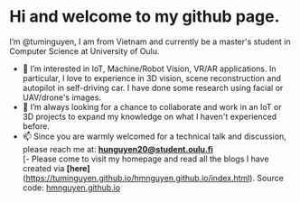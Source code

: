 # Hi and welcome to my github page.

I’m @tuminguyen, I am from Vietnam and currently be a master's student in Computer Science at University of Oulu.

- 👀 I’m interested in IoT, Machine/Robot Vision, VR/AR applications. In particular, I love to experience in 3D vision, scene reconstruction and autopilot in self-driving car. I have done some research using facial or UAV/drone's images.
- 💞️ I’m always looking for a chance to collaborate and work in an IoT or 3D projects to expand my knowledge on what I haven't experienced before.  
- 📫 Since you are warmly welcomed for a technical talk and discussion, please reach me at: **hunguyen20@student.oulu.fi**  
[- Please come to visit my homepage and read all the blogs I have created via **[here]**(https://tuminguyen.github.io/hmnguyen.github.io/index.html). Source code: [hmnguyen.github.io](https://github.com/tuminguyen/hmnguyen.github.io)

<!---
tuminguyen/tuminguyen is a ✨ special ✨ repository because its `README.md` (this file) appears on your GitHub profile.
You can click the Preview link to take a look at your changes.
--->
